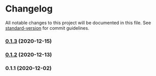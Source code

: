# Changelog

All notable changes to this project will be documented in this file. See [standard-version](https://github.com/conventional-changelog/standard-version) for commit guidelines.

### [0.1.3](https://github.com/LucasSAmaral/mtg-life-counter/compare/v0.1.2...v0.1.3) (2020-12-15)

### [0.1.2](https://github.com/LucasSAmaral/mtg-life-counter/compare/v0.1.1...v0.1.2) (2020-12-13)

### 0.1.1 (2020-12-02)
